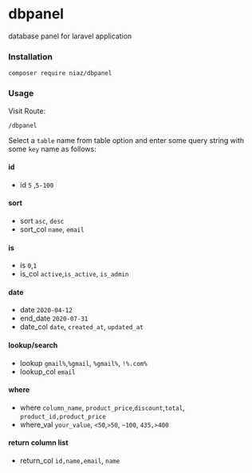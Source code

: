 # dbpanel
database panel for laravel application

### Installation

```
composer require niaz/dbpanel
```
### Usage

Visit Route:

```
/dbpanel
```
Select a `table` name from table option and enter some query string with some `key` name as follows:

#### id
+ id `5` ,`5-100`

#### sort
+ sort `asc`, `desc` 
+ sort_col `name`, `email`

#### is
+ is `0`,`1`
+ is_col `active`,`is_active`, `is_admin`

#### date
+ date `2020-04-12`
+ end_date `2020-07-31`
+ date_col `date`, `created_at`, `updated_at`

#### lookup/search
+ lookup `gmail%`,`%gmail`, `%gmail%`, `!%.com%`
+ lookup_col `email`

#### where
+ where `column_name`, `product_price`,`discount`,`total`, `product_id,product_price`
+ where_val `your_value`, `<50`,`>50`, `~100`, `435,>400`

#### return column list
+ return_col `id,name,email`, `name`

